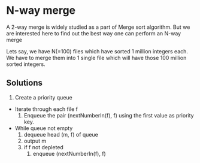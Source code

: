 # N-way merge

A 2-way merge is widely studied as a part of Merge sort algorithm. But we are interested here to find out the best way one can perform an N-way merge

Lets say, we have N(=100) files which have sorted 1 million integers each. We have to merge them into 1 single file which will have those 100 million sorted integers.


## Solutions

1. Create a priority queue
+ Iterate through each file f
	1. Enqueue the pair (nextNumberIn(f), f) using the first value as priority key.
+ While queue not empty
	1. dequeue head (m, f) of queue
	2. output m
	3. if f not depleted
		1. enqueue (nextNumberIn(f), f)